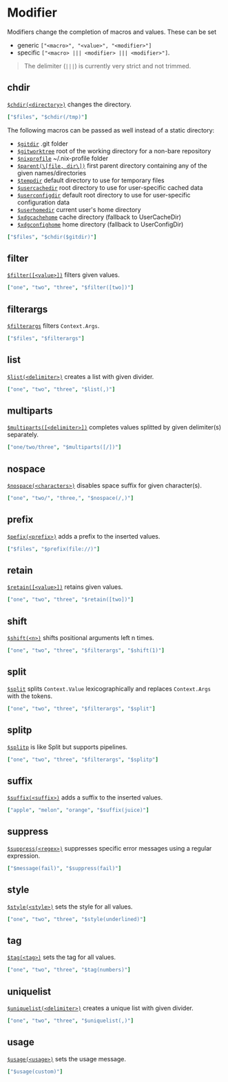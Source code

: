 # Modifier

Modifiers change the completion of macros and values.
These can be set
- generic `["<macro>", "<value>", "<modifier>"]`
- specific `["<macro> ||| <modifier> ||| <modifier>"]`.

> The delimiter (` ||| `) is currently very strict and not trimmed.

## chdir

[`$chdir(<directory>)`](https://carapace-sh.github.io/carapace/carapace/action/chdir.html) changes the directory.

```yaml
["$files", "$chdir(/tmp)"]
```

The following macros can be passed as well instead of a static directory:

- [`$gitdir`] .git folder
- [`$gitworktree`] root of the working directory for a non-bare repository
- [`$nixprofile`] ~/.nix-profile folder
- [`$parent(\[file, dir\])`] first parent directory containing any of the given names/directories
- [`$tempdir`] default directory to use for temporary files
- [`$usercachedir`] root directory to use for user-specific cached data
- [`$userconfigdir`] default root directory to use for user-specific configuration data
- [`$userhomedir`] current user's home directory
- [`$xdgcachehome`] cache directory (fallback to UserCacheDir)
- [`$xdgconfighome`] home directory (fallback to UserConfigDir)

```yaml
["$files", "$chdir($gitdir)"]
```

## filter

[`$filter([<value>])`](https://carapace-sh.github.io/carapace/carapace/action/filter.html) filters given values.

```yaml
["one", "two", "three", "$filter([two])"]
```

## filterargs

[`$filterargs`](https://carapace-sh.github.io/carapace/carapace/action/filterArgs.html) filters `Context.Args`.

```yaml
["$files", "$filterargs"]
```

## list

[`$list(<delimiter>)`](https://carapace-sh.github.io/carapace/carapace/action/list.html) creates a list with given divider.

```yaml
["one", "two", "three", "$list(,)"]
```

## multiparts

[`$multiparts([<delimiter>])`](https://carapace-sh.github.io/carapace/carapace/action/multiParts.html) completes values splitted by given delimiter(s) separately.

```yaml
["one/two/three", "$multiparts([/])"]
```

## nospace

[`$nospace(<characters>)`](https://carapace-sh.github.io/carapace/carapace/action/noSpace.html) disables space suffix for given character(s).

```yaml
["one", "two/", "three,", "$nospace(/,)"]
```

## prefix

[`$pefix(<prefix>)`](https://carapace-sh.github.io/carapace/carapace/action/prefix.html) adds a prefix to the inserted values.

```yaml
["$files", "$prefix(file://)"]
```

## retain

[`$retain([<value>])`](https://carapace-sh.github.io/carapace/carapace/action/retain.html) retains given values.

```yaml
["one", "two", "three", "$retain([two])"]
```

## shift

[`$shift(<n>)`](https://carapace-sh.github.io/carapace/carapace/action/shift.html) shifts positional arguments left n times.

```yaml
["one", "two", "three", "$filterargs", "$shift(1)"]
```

## split

[`$split`](https://carapace-sh.github.io/carapace/carapace/action/split.html) splits `Context.Value` lexicographically and replaces `Context.Args` with the tokens.

```yaml
["one", "two", "three", "$filterargs", "$split"]
```

## splitp

[`$splitp`](https://carapace-sh.github.io/carapace/carapace/action/splitP.html) is like Split but supports pipelines.

```yaml
["one", "two", "three", "$filterargs", "$splitp"]
```

## suffix

[`$suffix(<suffix>)`](https://carapace-sh.github.io/carapace/carapace/action/suffix.html) adds a suffix to the inserted values.

```yaml
["apple", "melon", "orange", "$suffix(juice)"]
```

## suppress

[`$suppress(<regex>)`](https://carapace-sh.github.io/carapace/carapace/action/suppress.html) suppresses specific error messages using a regular expression.
```yaml
["$message(fail)", "$suppress(fail)"]
```

## style

[`$style(<style>)`](https://carapace-sh.github.io/carapace/carapace/action/style.html) sets the style for all values.

```yaml
["one", "two", "three", "$style(underlined)"]
```

## tag

[`$tag(<tag>)`](https://carapace-sh.github.io/carapace/carapace/action/tag.html) sets the tag for all values.

```yaml
["one", "two", "three", "$tag(numbers)"]
```

## uniquelist

[`$uniquelist(<delimiter>)`](https://carapace-sh.github.io/carapace/carapace/action/uniqueList.html) creates a unique list with given divider.

```yaml
["one", "two", "three", "$uniquelist(,)"]
```

## usage

[`$usage(<usage>)`](https://carapace-sh.github.io/carapace/carapace/action/usage.html) sets the usage message.

```yaml
["$usage(custom)"]
```


[`$gitdir`]:https://pkg.go.dev/github.com/carapace-sh/carapace/pkg/traverse#GitDir
[`$gitworktree`]:https://pkg.go.dev/github.com/carapace-sh/carapace/pkg/traverse#GitWorkTree
[`$nixprofile`]:https://pkg.go.dev/github.com/carapace-sh/carapace/pkg/traverse#NixProfile
[`$parent(\[file, dir\])`]:https://pkg.go.dev/github.com/carapace-sh/carapace/pkg/traverse#Parent
[`$tempdir`]:https://pkg.go.dev/github.com/carapace-sh/carapace/pkg/traverse#TempDir
[`$usercachedir`]:https://pkg.go.dev/github.com/carapace-sh/carapace/pkg/traverse#UserCacheDir
[`$userconfigdir`]:https://pkg.go.dev/github.com/carapace-sh/carapace/pkg/traverse#UserConfigDir
[`$userhomedir`]:https://pkg.go.dev/github.com/carapace-sh/carapace/pkg/traverse#UserHomeDir
[`$xdgcachehome`]:https://pkg.go.dev/github.com/carapace-sh/carapace/pkg/traverse#XdgCacheHome
[`$xdgconfighome`]:https://pkg.go.dev/github.com/carapace-sh/carapace/pkg/traverse#XdgConfigHome
